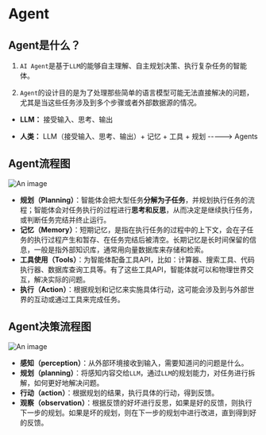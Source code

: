 # Agent

## Agent是什么？

1. `AI Agent`是基于`LLM`的能够自主理解、自主规划决策、执行复杂任务的智能体。

2. `Agent`的设计目的是为了处理那些简单的语言模型可能无法直接解决的问题，尤其是当这些任务涉及到多个步骤或者外部数据源的情况。

- **LLM：** 接受输入、思考、输出

- **人类：** LLM（接受输入、思考、输出）+ 记忆 + 工具 + 规划 -----> Agents

## Agent流程图

![An image](/llm/llm-6.png)

- **规划（Planning）**：智能体会把大型任务**分解为子任务**，并规划执行任务的流程；智能体会对任务执行的过程进行**思考和反思**，从而决定是继续执行任务，或判断任务完结并终止运行。
- **记忆（Memory）**：短期记忆，是指在执行任务的过程中的上下文，会在子任务的执行过程产生和暂存、在任务完结后被清空。长期记忆是长时间保留的信息，一般是指外部知识库，通常用向量数据库来存储和检索。
- **工具使用（Tools）**：为智能体配备工具API，比如：计算器、搜索工具、代码执行器、数据库查询工具等。有了这些工具API，智能体就可以和物理世界交互，解决实际的问题。
- **执行（Action）**：根据规划和记忆来实施具体行动，这可能会涉及到与外部世界的互动或通过工具来完成任务。

## Agent决策流程图

![An image](/llm/llm-7.png)

- **感知（perception）**：从外部环境接收到输入，需要知道问的问题是什么。
- **规划（planning）**：将感知内容交给`LLM`，通过`LLM`的规划能力，对任务进行拆解，如何更好地解决问题。
- **行动（action）**：根据规划的结果，执行具体的行动，得到反馈。
- **观察（observation）**：根据反馈的好坏进行反思，如果是好的反馈，则执行下一步的规划。如果是坏的规划，则在下一步的规划中进行改进，直到得到好的反馈。